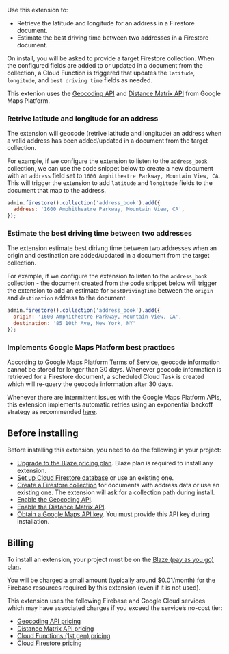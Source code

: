 Use this extension to:
* Retrieve the latitude and longitude for an address in a Firestore document.
* Estimate the best driving time between two addresses in a Firestore document.

On install, you will be asked to provide a target Firestore collection. When the configured fields are added to or updated in a document from the collection, a Cloud Function is triggered that updates the `latitude`, `longitude`, and `best driving time` fields as needed.

This extenion uses the [Geocoding API](https://developers.google.com/maps/documentation/geocoding/overview) and [Distance Matrix API](https://developers.google.com/maps/documentation/distance-matrix/overview) from Google Maps Platform.

### Retrive latitude and longitude for an address

The extension will geocode (retrive latitude and longitude) an address when a valid address has been added/updated in a document from the target collection. 

For example, if we configure the extension to listen to the `address_book` collection, we can use the code snippet below to create a new document with an `address` field set to `1600 Amphitheatre Parkway, Mountain View, CA`. This will trigger the extension to add `latitude` and `longitude` fields to the document that map to the address.

```javascript
admin.firestore().collection('address_book').add({
  address: '1600 Amphitheatre Parkway, Mountain View, CA',
});
```

### Estimate the best driving time between two addresses

The extension estimate best dirivng time between two addresses when an origin and destination are added/updated in a document from the target collection.

For example, if we configure the extension to listen to the `address_book` collection - the document created from the code snippet below will trigger the extension to add an estimate for `bestDrivingTime` between the `origin` and `destination` address to the document.

```javascript
admin.firestore().collection('address_book').add({
  origin: '1600 Amphitheatre Parkway, Mountain View, CA',
  destination: '85 10th Ave, New York, NY' 
});
```

### Implements Google Maps Platform best practices

According to Google Maps Platform [Terms of Service](https://cloud.google.com/maps-platform/terms/maps-service-terms), geocode information cannot be stored for longer than 30 days. Whenever geocode information is retrieved for a Firestore document, a scheduled Cloud Task is created which will re-query the geocode information after 30 days.

Whenever there are intermittent issues with the Google Maps Platform APIs, this extension implements automatic retries using an exponential backoff strategy as recommended [here](https://developers.google.com/maps/documentation/routes/web-service-best-practices#exponential-backoff).

## Before installing

Before installing this extension, you need to do the following in your project:
* [Upgrade to the Blaze pricing plan](https://firebase.google.com/docs/projects/billing/firebase-pricing-plans#blaze-pricing-plan). Blaze plan is required to install any extension.
* [Set up Cloud Firestore database](https://firebase.google.com/docs/firestore/quickstart) or use an existing one.
* [Create a Firestore collection](https://firebase.google.com/docs/firestore/quickstart#add_data) for documents with address data or use an existing one. The extension will ask for a collection path during install.
* [Enable the Geocoding API](https://console.cloud.google.com/apis/library/geocoding-backend.googleapis.com?utm_source=Docs_EnableSpecificAPI&_gl=1*17pcy1v*_ga*NzE3NDA4NzkuMTY4MzU4MTE3NA..*_ga_NRWSTWS78N*MTY4MzU5Njk5NS40LjEuMTY4MzU5NzE4Ny4wLjAuMA..).
* [Enable the Distance Matrix API](https://console.cloud.google.com/apis/library/distance-matrix-backend.googleapis.com?utm_source=Docs_EnableSpecificAPI&_gl=1*17pcy1v*_ga*NzE3NDA4NzkuMTY4MzU4MTE3NA..*_ga_NRWSTWS78N*MTY4MzU5Njk5NS40LjEuMTY4MzU5NzE4Ny4wLjAuMA..).
* [Obtain a Google Maps API key](https://developers.google.com/maps/documentation/geocoding/get-api-key). You must provide this API key during installation.

## Billing

To install an extension, your project must be on the [Blaze (pay as you go) plan](https://firebase.google.com/docs/projects/billing/firebase-pricing-plans#blaze-pricing-plan).

You will be charged a small amount (typically around $0.01/month) for the Firebase resources required by this extension (even if it is not used).

This extension uses the following Firebase and Google Cloud services which may have associated charges if you exceed the service’s no-cost tier:

* [Geocoding API pricing](https://developers.google.com/maps/documentation/geocoding/usage-and-billing)
* [Distance Matrix API pricing](https://developers.google.com/maps/documentation/distance-matrix/usage-and-billing)
* [Cloud Functions (1st gen) pricing](https://firebase.google.com/functions/pricing)
* [Cloud Firestore pricing](https://firebase.google.com/docs/firestore/pricing)
